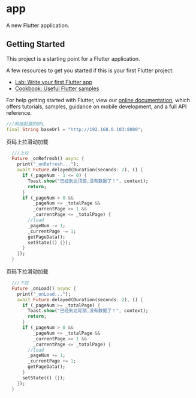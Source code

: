 # app

A new Flutter application.

## Getting Started

This project is a starting point for a Flutter application.

A few resources to get you started if this is your first Flutter project:

- [Lab: Write your first Flutter app](https://flutter.dev/docs/get-started/codelab)
- [Cookbook: Useful Flutter samples](https://flutter.dev/docs/cookbook)

For help getting started with Flutter, view our
[online documentation](https://flutter.dev/docs), which offers tutorials,
samples, guidance on mobile development, and a full API reference.

```dart
///网络配置的URL
final String baseUrl = "http://192.168.0.103:8080";
```

   页码上拉滑动加载
```dart
  ///上拉
  Future _onRefresh() async {
    print("_onRefresh...");
    await Future.delayed(Duration(seconds: 2), () {
      if (_pageNum - 1 <= 0) {
        Toast.show("已经到达顶部,没有数据了！", context);
        return;
      }
      if (_pageNum > 0 &&
          _pageNum <= _totalPage &&
          _currentPage >= 1 &&
          _currentPage <= _totalPage) {
        //load
        _pageNum -= 1;
        _currentPage -= 1;
        getPageData();
        setState(() {});
      }
    });
  }
```

  页码下拉滑动加载
```dart
  ///下拉
  Future _onLoad() async {
    print("_onLoad...");
    await Future.delayed(Duration(seconds: 2), () {
      if (_pageNum >= _totalPage) {
        Toast.show("已经到达尾部,没有数据了！", context);
        return;
      }
      if (_pageNum > 0 &&
          _pageNum <= _totalPage &&
          _currentPage >= 1 &&
          _currentPage <= _totalPage) {
        //load
        _pageNum += 1;
        _currentPage += 1;
        getPageData();
      }
      setState(() {});
    });
  }
```